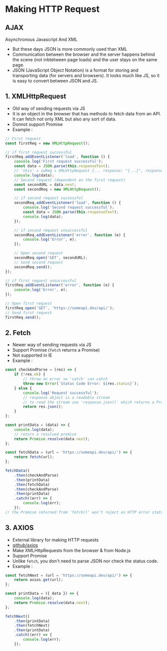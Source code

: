# Making HTTP Request

## AJAX

Asynchronous Javascript And XML

- But these days JSON is more commonly used than XML
- Communication between the browser and the server happens behind the scene (not inbtetween page loads) and the user stays on the same page.
- JSON (JavaScript Object Notation) is a format for storing and transporting data (for servers and browsers). It looks much like JS, so it is easy to convert between JSON and JS.

## 1. XMLHttpRequest

- Old way of sending requests via JS
- It is an object in the browser that has methods to fetch data from an API. It can fetch not only XML but also any sort of data.
- Donnot support Promise
- Example :

```javascript
// First request
const firstReq = new XMLHttpRequest();

// if first request successful
firstReq.addEventListener('load', function () {
	console.log('First request successful');
	const data = JSON.parse(this.responseText);
	// 'this' = swReq = XMLHttpRequest {... response: "{...}", responseText: "{...}", ...}
	console.log(data);
	// Second request (dependent on the first request)
	const secondURL = data.next;
	const secondReq = new XMLHttpRequest();

	// if second request successful
	secondReq.addEventListener('load', function () {
		console.log('Second request successful');
		const data = JSON.parse(this.responseText);
		console.log(data);
	});

	// if second request unsuccessful
	secondReq.addEventListener('error', function (e) {
		console.log('Error', e);
	});

	// Open second request
	secondReq.open('GET', secondURL);
	// Send second request
	secondReq.send();
});

// if first request unsuccessful
firstReq.addEventListener('error', function (e) {
	console.log('Error', e);
});

// Open first request
firstReq.open('GET', 'https://someapi.dev/api/');
// Send first request
firstReq.send();
```

## 2. Fetch

- Newer way of sending requests via JS
- Support Promise (`fetch` returns a Promise)
- Not supported in IE
- Example :

```javascript
const checkAndParse = (res) => {
	if (!res.ok) {
		// throw an error so 'catch' can catch
		throw new Error(`Status Code Error: ${res.status}`);
	} else {
		console.log('Request successful');
		// response object is a readable stream
		// to read the stream use 'response.json()' which returns a Promise
		return res.json();
	}
};

const printData = (data) => {
	console.log(data);
	// return a resolved promise
	return Promise.resolve(data.next);
};

const fetchData = (url = 'https://someapi.dev/api/') => {
	return fetch(url);
};

fetchData()
	.then(checkAndParse)
	.then(printData)
	.then(fetchData)
	.then(checkAndParse)
	.then(printData)
	.catch((err) => {
		console.log(err);
	});
// the Promise returned from 'fetch()' won't reject on HTTP error status (that's why you need to throw error)
```

## 3. AXIOS

- External library for making HTTP requests
- [github/axios](https://github.com/axios/axios)
- Make XMLHttpRequests from the browser & from Node.js
- Support Promise
- Unlike `fetch`, you don't need to parse JSON nor check the status code.
- Example :

```javascript
const fetchNext = (url = 'https://someapi.dev/api/') => {
	return axios.get(url);
};

const printData = ({ data }) => {
	console.log(data);
	return Promise.resolve(data.next);
};

fetchNext()
	.then(printData)
	.then(fetchNext)
	.then(printData)
	.catch((err) => {
		console.log(err);
	});
```
